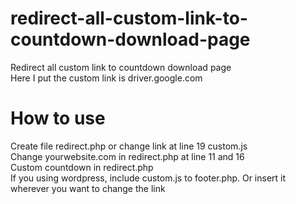 # redirect-all-custom-link-to-countdown-download-page
Redirect all custom link to countdown download page<br>
Here I put the custom link is driver.google.com<br>
# How to use
Create file redirect.php or change link at line 19 custom.js<br>
Change yourwebsite.com in redirect.php at line 11 and 16<br>
Custom countdown in redirect.php<br>
If you using wordpress, include custom.js to footer.php. Or insert it wherever you want to change the link

